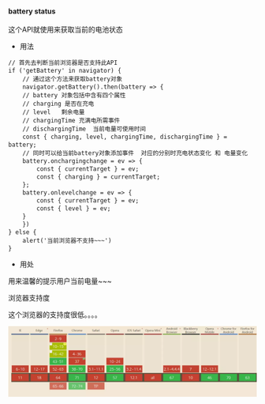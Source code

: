 #### battery status
这个API就使用来获取当前的电池状态
- 用法
```
// 首先去判断当前浏览器是否支持此API
if ('getBattery' in navigator) {
    // 通过这个方法来获取battery对象
    navigator.getBattery().then(battery => {
    // battery 对象包括中含有四个属性
    // charging 是否在充电
    // level   剩余电量
    // chargingTime 充满电所需事件
    // dischargingTime  当前电量可使用时间
    const { charging, level, chargingTime, dischargingTime } = battery;
    // 同时可以给当前battery对象添加事件  对应的分别时充电状态变化 和 电量变化
    battery.onchargingchange = ev => {
        const { currentTarget } = ev;
        const { charging } = currentTarget;
    };
    battery.onlevelchange = ev => {
        const { currentTarget } = ev;
        const { level } = ev;
    }
    })
} else {
    alert('当前浏览器不支持~~~')
}
```
- 用处

用来温馨的提示用户当前电量~~~

浏览器支持度

这个浏览器的支持度很低。。。。

![支持度](./imgs/batteryStatus/1.png)
